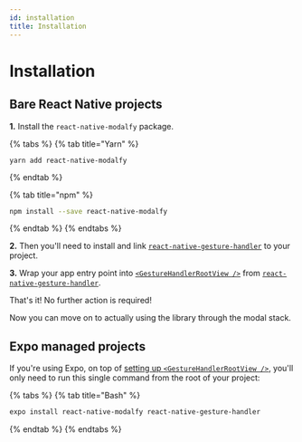 ```yaml
---
id: installation
title: Installation
---
```


# Installation

## Bare React Native projects

**1.** Install the `react-native-modalfy` package.

{% tabs %}
{% tab title="Yarn" %}
```
yarn add react-native-modalfy
```
{% endtab %}

{% tab title="npm" %}
```bash
npm install --save react-native-modalfy
```
{% endtab %}
{% endtabs %}

**2.** Then you'll need to install and link [`react-native-gesture-handler`](https://docs.swmansion.com/react-native-gesture-handler/docs/#installation) to your project.

**3.** Wrap your app entry point into [`<GestureHandlerRootView />`](https://docs.swmansion.com/react-native-gesture-handler/docs/installation#js) from [`react-native-gesture-handler`](https://docs.swmansion.com/react-native-gesture-handler/docs/#installation).

That's it! No further action is required!

Now you can move on to actually using the library through the modal stack.

## Expo managed projects

If you're using Expo, on top of [setting up `<GestureHandlerRootView />`](https://docs.swmansion.com/react-native-gesture-handler/docs/installation#js), you'll only need to run this single command from the root of your project:

{% tabs %}
{% tab title="Bash" %}
```bash
expo install react-native-modalfy react-native-gesture-handler
```
{% endtab %}
{% endtabs %}
